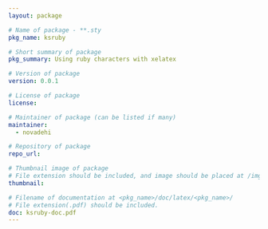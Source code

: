 ```yaml
---
layout: package

# Name of package - **.sty
pkg_name: ksruby

# Short summary of package
pkg_summary: Using ruby characters with xelatex

# Version of package
version: 0.0.1

# License of package
license:

# Maintainer of package (can be listed if many)
maintainer: 
  - novadehi

# Repository of package
repo_url: 

# Thumbnail image of package
# File extension should be included, and image should be placed at /img/pkg.
thumbnail:

# Filename of documentation at <pkg_name>/doc/latex/<pkg_name>/
# File extension(.pdf) should be included.
doc: ksruby-doc.pdf
---
```


